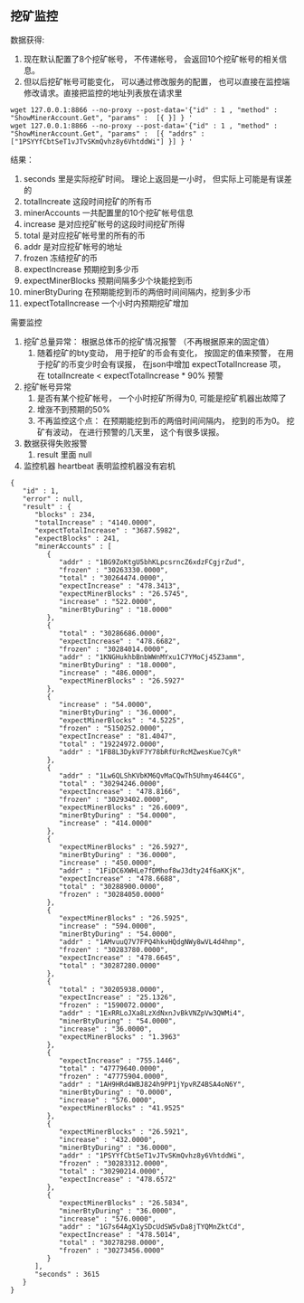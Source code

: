 ## 挖矿监控

数据获得:
 1. 现在默认配置了8个挖矿帐号， 不传递帐号， 会返回10个挖矿帐号的相关信息。
 1. 但以后挖矿帐号可能变化， 可以通过修改服务的配置， 也可以直接在监控端修改请求。直接把监控的地址列表放在请求里
```
wget 127.0.0.1:8866 --no-proxy --post-data='{"id" : 1 , "method" : "ShowMinerAccount.Get", "params" :  [{ }] } '
wget 127.0.0.1:8866 --no-proxy --post-data='{"id" : 1 , "method" : "ShowMinerAccount.Get", "params" :  [{ "addrs" : ["1PSYYfCbtSeT1vJTvSKmQvhz8y6VhtddWi"] }] } '
```

结果：
 1. seconds 里是实际挖矿时间。 理论上返回是一小时， 但实际上可能是有误差的
 2. totalIncreate 这段时间挖矿的所有币
 3. minerAccounts 一共配置里的10个挖矿帐号信息
 4. increase 是对应挖矿帐号的这段时间挖矿所得
 5. total 是对应挖矿帐号里的所有的币
 6. addr 是对应挖矿帐号的地址
 7. frozen 冻结挖矿的币
 8. expectIncrease 预期挖到多少币
 9. expectMinerBlocks 预期间隔多少个块能挖到币
 10. minerBtyDuring 在预期能挖到币的两倍时间间隔内，挖到多少币
 11. expectTotalIncrease  一个小时内预期挖矿增加

需要监控
 1. 挖矿总量异常： 根据总体币的挖矿情况报警 （不再根据原来的固定值）
    1. 随着挖矿的bty变动， 用于挖矿的币会有变化， 按固定的值来预警， 在用于挖矿的币变少时会有误报， 在json中增加 expectTotalIncrease 项， 在 totalIncreate < expectTotalIncrease * 90% 预警
 1. 挖矿帐号异常
    1. 是否有某个挖矿帐号， 一个小时挖矿所得为0, 可能是挖矿机器出故障了
    1. 增涨不到预期的50%
    1. 不再监控这个点： 在预期能挖到币的两倍时间间隔内， 挖到的币为0。 挖矿有波动， 在进行预警的几天里， 这个有很多误报。
 1. 数据获得失败报警
    1. result 里面 null
 1. 监控机器 heartbeat 表明监控机器没有宕机

```
{
   "id" : 1,
   "error" : null,
   "result" : {
      "blocks" : 234,
      "totalIncrease" : "4140.0000",
      "expectTotalIncrease" : "3687.5982",
      "expectBlocks" : 241,
      "minerAccounts" : [
         {
            "addr" : "1BG9ZoKtgU5bhKLpcsrncZ6xdzFCgjrZud",
            "frozen" : "30263330.0000",
            "total" : "30264474.0000",
            "expectIncrease" : "478.3413",
            "expectMinerBlocks" : "26.5745",
            "increase" : "522.0000",
            "minerBtyDuring" : "18.0000"
         },
         {
            "total" : "30286686.0000",
            "expectIncrease" : "478.6682",
            "frozen" : "30284014.0000",
            "addr" : "1KNGHukhbBnbWWnMYxu1C7YMoCj45Z3amm",
            "minerBtyDuring" : "18.0000",
            "increase" : "486.0000",
            "expectMinerBlocks" : "26.5927"
         },
         {
            "increase" : "54.0000",
            "minerBtyDuring" : "36.0000",
            "expectMinerBlocks" : "4.5225",
            "frozen" : "5150252.0000",
            "expectIncrease" : "81.4047",
            "total" : "19224972.0000",
            "addr" : "1FB8L3DykVF7Y78bRfUrRcMZwesKue7CyR"
         },
         {
            "addr" : "1Lw6QLShKVbKM6QvMaCQwTh5Uhmy4644CG",
            "total" : "30294246.0000",
            "expectIncrease" : "478.8166",
            "frozen" : "30293402.0000",
            "expectMinerBlocks" : "26.6009",
            "minerBtyDuring" : "54.0000",
            "increase" : "414.0000"
         },
         {
            "expectMinerBlocks" : "26.5927",
            "minerBtyDuring" : "36.0000",
            "increase" : "450.0000",
            "addr" : "1FiDC6XWHLe7fDMhof8wJ3dty24f6aKKjK",
            "expectIncrease" : "478.6688",
            "total" : "30288900.0000",
            "frozen" : "30284050.0000"
         },
         {
            "expectMinerBlocks" : "26.5925",
            "increase" : "594.0000",
            "minerBtyDuring" : "54.0000",
            "addr" : "1AMvuuQ7V7FPQ4hkvHQdgNWy8wVL4d4hmp",
            "frozen" : "30283780.0000",
            "expectIncrease" : "478.6645",
            "total" : "30287280.0000"
         },
         {
            "total" : "30205938.0000",
            "expectIncrease" : "25.1326",
            "frozen" : "1590072.0000",
            "addr" : "1ExRRLoJXa8LzXdNxnJvBkVNZpVw3QWMi4",
            "minerBtyDuring" : "54.0000",
            "increase" : "36.0000",
            "expectMinerBlocks" : "1.3963"
         },
         {
            "expectIncrease" : "755.1446",
            "total" : "47779640.0000",
            "frozen" : "47775904.0000",
            "addr" : "1AH9HRd4WBJ824h9PP1jYpvRZ4BSA4oN6Y",
            "minerBtyDuring" : "0.0000",
            "increase" : "576.0000",
            "expectMinerBlocks" : "41.9525"
         },
         {
            "expectMinerBlocks" : "26.5921",
            "increase" : "432.0000",
            "minerBtyDuring" : "36.0000",
            "addr" : "1PSYYfCbtSeT1vJTvSKmQvhz8y6VhtddWi",
            "frozen" : "30283312.0000",
            "total" : "30290214.0000",
            "expectIncrease" : "478.6572"
         },
         {
            "expectMinerBlocks" : "26.5834",
            "minerBtyDuring" : "36.0000",
            "increase" : "576.0000",
            "addr" : "1G7s64AgX1ySDcUdSW5vDa8jTYQMnZktCd",
            "expectIncrease" : "478.5014",
            "total" : "30278298.0000",
            "frozen" : "30273456.0000"
         }
      ],
      "seconds" : 3615
   }
}

```
